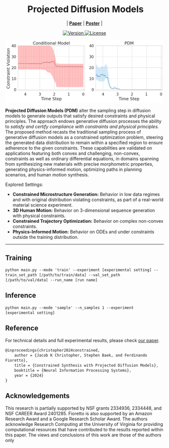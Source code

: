 <div align="center"><h1>&nbsp;Projected Diffusion Models</h1></div>

<p align="center">
| <a href="https://arxiv.org/pdf/2402.03559.pdf"><b>Paper</b></a> | 
<a href="https://neurips.cc/virtual/2024/poster/95942"><b>Poster</b></a> |
</p>

<p align="center">
  <a href="">
    <img src="https://img.shields.io/badge/Version-v1.0.0-orange.svg" alt="Version">
  </a>
  <a href="https://opensource.org/licenses/Apache-2.0">
    <img src="https://img.shields.io/badge/License-Apache_2.0-blue.svg" alt="License">
  </a>

</p>

<p align="center">
  <img src="./figs/constraint_violations.png" alt="benchmark" width="790">
</p>

**Projected Diffusion Models (PDM)** alter the sampling step in diffusion models to generate outputs that satisfy desired constraints and physical principles. The approach endows generative diffusion processes the ability to *satisfy and certify compliance with constraints and physical principles.* The proposed method recasts the traditional sampling process of generative diffusion models as a constrained optimization problem, steering the generated data distribution to remain within a specified region to ensure adherence to the given constraints. These capabilities are validated on applications featuring both convex and challenging, non-convex, constraints as well as ordinary differential equations, in domains spanning from synthesizing new materials with precise morphometric properties, generating physics-informed motion, optimizing paths in planning scenarios, and human motion synthesis.

Explored Settings:
- **Constrained Microstructure Generation:** Behavior in low data regimes and with original distribution violating constraints, as part of a real-world material science experiment.
- **3D Human Motion:** Behavior on 3-dimensional sequence generation with physical constraints.
- **Constrained Trajectory Optimization:** Behavior on complex non-convex constraints.
- **Physics-Informed Motion:** Behavior on ODEs and under constraints outside the training distribution.

---

## Training

```
python main.py --mode 'train' --experiment [experimental setting] --train_set_path [/path/to/train/data] --val_set_path [/path/to/val/data] --run_name [run name]
```


## Inference

```
python main.py --mode 'sample' --n_samples 1 --experiment [experimental setting] 
```


## Reference
For technical details and full experimental results, please check [our paper](https://arxiv.org/pdf/2402.03559.pdf).
```
@inproceedings{christopher2024constrained, 
	author = {Jacob K Christopher, Stephen Baek, and Ferdinando Fioretto}, 
	title = {Constrained Synthesis with Projected Diffusion Models}, 
	booktitle = {Neural Information Processing Systems},
	year = {2024}
}
```

## Acknowledgements

This research is partially supported by NSF grants 2334936, 2334448, and NSF CAREER Award 2401285. Fioretto is also supported by an Amazon Research Award and a Google Research Scholar Award. The authors acknowledge Research Computing at the University of Virginia for providing computational resources that have contributed to the results reported within this paper. The views and conclusions of this work are those of the authors only